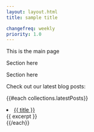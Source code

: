 ```yaml
---
layout: layout.html
title: sample title

changefreq: weekly
priority: 1.0
---
```


This is the main page


Section here

Section here


Check out our latest blog posts:

{{#each collections.latestPosts}}
  <li><a href="/{{ path }}">{{ title }}</a><div>{{ excerpt }}</div></li>
{{/each}}
